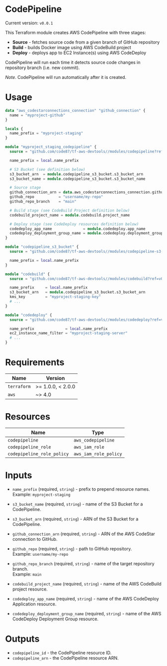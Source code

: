 # CodePipeline

Current version: `v0.0.1`

This Terraform module creates AWS CodePipeline with three stages:
* **Source** - fetches source code from a given branch of GitHub repository
* **Build** - builds Docker image using AWS CodeBuild project
* **Deploy** - deploys app to EC2 Instance(s) using AWS CodeDeploy

CodePipeline will run each time it detects source code changes in repository branch (i.e. new commit).

*Note*. CodePipeline will run automatically after it is created.


# Usage

```terraform
data "aws_codestarconnections_connection" "github_connection" {
  name = "myproject-github"
}

locals {
  name_prefix = "myproject-staging"
}

module "myproject_staging_codepipeline" {
  source = "github.com/code87/tf-aws-devtools//modules/codepipeline?ref=v0.0.1"

  name_prefix = local.name_prefix

  # S3 Bucket (see definition below)
  s3_bucket_arn  = module.codepipeline_s3_bucket.s3_bucket_arn
  s3_bucket_name = module.codepipeline_s3_bucket.s3_bucket_name

  # Source stage
  github_connection_arn = data.aws_codestarconnections_connection.github_connection.arn
  github_repo           = "username/my-repo"
  github_repo_branch    = "main"

  # Build stage (see CodeBuild Project definition below)
  codebuild_project_name = module.codebuild.project_name

  # Deploy stage (see CodeDeploy resources definition below)
  codedeploy_app_name              = module.codedeploy.app_name
  codedeploy_deployment_group_name = module.codedeploy.deployment_group_name
}

module "codepipeline_s3_bucket" {
  source = "github.com/code87/tf-aws-devtools//modules/codepipeline-s3-bucket?ref=v0.0.1"

  name_prefix = local.name_prefix
}

module "codebuild" {
  source = "github.com/code87/tf-aws-devtools//modules/codebuild?ref=v0.0.1"

  name_prefix     = local.name_prefix
  s3_bucket_arn   = module.codepipeline_s3_bucket.s3_bucket_arn
  kms_key         = "myproject-staging-key"
  # ...
}

module "codedeploy" {
  source = "github.com/code87/tf-aws-devtools//modules/codedeploy?ref=v0.0.1"

  name_prefix              = local.name_prefix
  ec2_instance_name_filter = "myproject-staging-server"
  # ...
}
```


# Requirements

| Name        | Version           |
|-------------|-------------------|
| `terraform` | >= 1.0.0, < 2.0.0 |
| `aws`       | ~> 4.0            |


# Resources

| Name                       | Type                    |
|----------------------------|-------------------------|
| `codepipeline`             | `aws_codepipeline`      |
| `codepipeline_role`        | `aws_iam_role`          |
| `codepipeline_role_policy` | `aws_iam_role_policy`   |


# Inputs

* `name_prefix` (required, `string`) - prefix to prepend resource names.<br/>
  Example: `myproject-staging`

* `s3_bucket_name` (required, `string`) - name of the S3 Bucket for a CodePipeline.

* `s3_bucket_arn` (required, `string`) - ARN of the S3 Bucket for a CodePipeline.

* `github_connection_arn` (required, `string`) - ARN of the AWS CodeStar connection to GitHub.

* `github_repo` (required, `string`) - path to GitHub repository.<br/>
  Example: `username/my-repo`

* `github_repo_branch` (required, `string`) - name of the target repository branch.</br>
  Example: `main`

* `codebuild_project_name` (required, `string`) - name of the AWS CodeBuild project resource.

* `codedeploy_app_name` (required, `string`) - name of the AWS CodeDeploy Application resource.

* `codedeploy_deployment_group_name` (required, `string`) - name of the AWS CodeDeploy Deployment Group resource.


# Outputs

* `codepipeline_id` - the CodePipeline resource ID.
* `codepipeline_arn` - the CodePipeline resource ARN.
